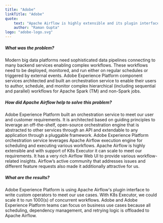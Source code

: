 ```yaml
---
title: "Adobe"
linkTitle: "Adobe"
quote:
    text: "Apache Airflow is highly extensible and its plugin interface can be used to meet a variety of use cases. It supports variety of deployment models and has a very active community to scale innovation."
    author: "Raman Gupta"
logo: "adobe-logo.svg"
---
```


##### What was the problem?
Modern big data platforms need sophisticated data pipelines connecting to many backend services enabling complex workflows. These workflows need to be deployed, monitored, and run either on regular schedules or triggered by external events. Adobe Experience Platform component services architected and built an orchestration service to enable their users to author, schedule, and monitor complex hierarchical (including sequential and parallel) workflows for Apache Spark (TM) and non-Spark jobs.

##### How did Apache Airflow help to solve this problem?
Adobe Experience Platform built an orchestration service to meet our user and customer requirements. It is architected based on guiding principles to leverage an off-the-shelf, open-source orchestration engine that is abstracted to other services through an API and extendable to any application through a pluggable framework. Adobe Experience Platform orchestration service leverages Apache Airflow execution engine for scheduling and executing various workflows. Apache Airflow is highly extensible and with support of K8s Executor it can scale to meet our requirements. It has a very rich Airflow Web UI to provide various workflow-related insights. Airflow’s active community that addresses issues and different feature requests also made it additionally attractive for us.

##### What are the results?
Adobe Experience Platform is using Apache Airflow's plugin interface to write custom operators to meet our use cases. With K8s Executor, we could scale it to run 1000(s) of concurrent workflows. Adobe and Adobe Experience Platform teams can focus on business use cases because all scheduling, dependency management, and retrying logic is offloaded to Apache Airflow.
